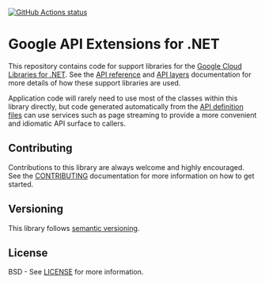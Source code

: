 [![GitHub Actions status](https://img.shields.io/github/workflow/status/googleapis/gax-dotnet/Build%20push)](https://github.com/googleapis/gax-dotnet/actions?query=workflow%3A%22Build+push%22)

Google API Extensions for .NET
===

This repository contains code for support libraries for the
[Google Cloud Libraries for
.NET](https://github.com/GoogleCloudPlatform/google-cloud-dotnet).
See the [API
reference](https://googlecloudplatform.github.io/google-cloud-dotnet/docs/api/Google.Api.Gax.html)
and [API
layers](https://googlecloudplatform.github.io/google-cloud-dotnet/docs/guides/api-layers.html)
documentation for more details of how these support libraries are
used.

Application code will rarely need to use most of the classes within this
library directly, but code generated automatically from the [API definition
files](https://github.com/googleapis/googleapis/)
can use services such as page streaming to provide
a more convenient and idiomatic API surface to callers.

Contributing
------------

Contributions to this library are always welcome and highly encouraged.
See the	[CONTRIBUTING](https://github.com/googleapis/gax-dotnet/blob/master/.github/CONTRIBUTING.md)
documentation for more information on how to get started.

Versioning
----------

This library follows [semantic versioning](http://semver.org).

License
-------

BSD - See
[LICENSE](https://github.com/googleapis/gax-dotnet/blob/master/LICENSE)
for more information.
